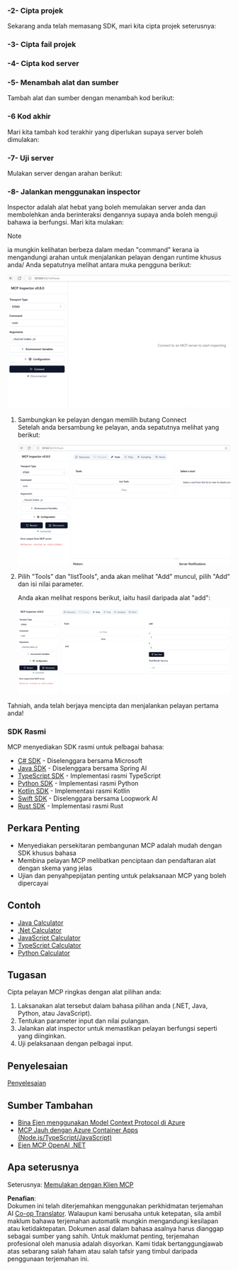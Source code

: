 <!--
CO_OP_TRANSLATOR_METADATA:
{
  "original_hash": "4d5b044c0924d393af3066e03d7d89c5",
  "translation_date": "2025-07-16T09:48:56+00:00",
  "source_file": "03-GettingStarted/01-first-server/README.md",
  "language_code": "ms"
}
-->
### -2- Cipta projek

Sekarang anda telah memasang SDK, mari kita cipta projek seterusnya:

### -3- Cipta fail projek

### -4- Cipta kod server

### -5- Menambah alat dan sumber

Tambah alat dan sumber dengan menambah kod berikut:

### -6 Kod akhir

Mari kita tambah kod terakhir yang diperlukan supaya server boleh dimulakan:

### -7- Uji server

Mulakan server dengan arahan berikut:

### -8- Jalankan menggunakan inspector

Inspector adalah alat hebat yang boleh memulakan server anda dan membolehkan anda berinteraksi dengannya supaya anda boleh menguji bahawa ia berfungsi. Mari kita mulakan:
> [!NOTE]
> ia mungkin kelihatan berbeza dalam medan "command" kerana ia mengandungi arahan untuk menjalankan pelayan dengan runtime khusus anda/
Anda sepatutnya melihat antara muka pengguna berikut:

![Connect](/03-GettingStarted/01-first-server/assets/connect.png)

1. Sambungkan ke pelayan dengan memilih butang Connect  
   Setelah anda bersambung ke pelayan, anda sepatutnya melihat yang berikut:

   ![Connected](/03-GettingStarted/01-first-server/assets/connected.png)

1. Pilih "Tools" dan "listTools", anda akan melihat "Add" muncul, pilih "Add" dan isi nilai parameter.

   Anda akan melihat respons berikut, iaitu hasil daripada alat "add":

   ![Result of running add](/03-GettingStarted/01-first-server/assets/ran-tool.png)

Tahniah, anda telah berjaya mencipta dan menjalankan pelayan pertama anda!

### SDK Rasmi

MCP menyediakan SDK rasmi untuk pelbagai bahasa:

- [C# SDK](https://github.com/modelcontextprotocol/csharp-sdk) - Diselenggara bersama Microsoft  
- [Java SDK](https://github.com/modelcontextprotocol/java-sdk) - Diselenggara bersama Spring AI  
- [TypeScript SDK](https://github.com/modelcontextprotocol/typescript-sdk) - Implementasi rasmi TypeScript  
- [Python SDK](https://github.com/modelcontextprotocol/python-sdk) - Implementasi rasmi Python  
- [Kotlin SDK](https://github.com/modelcontextprotocol/kotlin-sdk) - Implementasi rasmi Kotlin  
- [Swift SDK](https://github.com/modelcontextprotocol/swift-sdk) - Diselenggara bersama Loopwork AI  
- [Rust SDK](https://github.com/modelcontextprotocol/rust-sdk) - Implementasi rasmi Rust  

## Perkara Penting

- Menyediakan persekitaran pembangunan MCP adalah mudah dengan SDK khusus bahasa  
- Membina pelayan MCP melibatkan penciptaan dan pendaftaran alat dengan skema yang jelas  
- Ujian dan penyahpepijatan penting untuk pelaksanaan MCP yang boleh dipercayai  

## Contoh

- [Java Calculator](../samples/java/calculator/README.md)  
- [.Net Calculator](../../../../03-GettingStarted/samples/csharp)  
- [JavaScript Calculator](../samples/javascript/README.md)  
- [TypeScript Calculator](../samples/typescript/README.md)  
- [Python Calculator](../../../../03-GettingStarted/samples/python)  

## Tugasan

Cipta pelayan MCP ringkas dengan alat pilihan anda:

1. Laksanakan alat tersebut dalam bahasa pilihan anda (.NET, Java, Python, atau JavaScript).  
2. Tentukan parameter input dan nilai pulangan.  
3. Jalankan alat inspector untuk memastikan pelayan berfungsi seperti yang diinginkan.  
4. Uji pelaksanaan dengan pelbagai input.  

## Penyelesaian

[Penyelesaian](./solution/README.md)

## Sumber Tambahan

- [Bina Ejen menggunakan Model Context Protocol di Azure](https://learn.microsoft.com/azure/developer/ai/intro-agents-mcp)  
- [MCP Jauh dengan Azure Container Apps (Node.js/TypeScript/JavaScript)](https://learn.microsoft.com/samples/azure-samples/mcp-container-ts/mcp-container-ts/)  
- [Ejen MCP OpenAI .NET](https://learn.microsoft.com/samples/azure-samples/openai-mcp-agent-dotnet/openai-mcp-agent-dotnet/)  

## Apa seterusnya

Seterusnya: [Memulakan dengan Klien MCP](../02-client/README.md)

**Penafian**:  
Dokumen ini telah diterjemahkan menggunakan perkhidmatan terjemahan AI [Co-op Translator](https://github.com/Azure/co-op-translator). Walaupun kami berusaha untuk ketepatan, sila ambil maklum bahawa terjemahan automatik mungkin mengandungi kesilapan atau ketidaktepatan. Dokumen asal dalam bahasa asalnya harus dianggap sebagai sumber yang sahih. Untuk maklumat penting, terjemahan profesional oleh manusia adalah disyorkan. Kami tidak bertanggungjawab atas sebarang salah faham atau salah tafsir yang timbul daripada penggunaan terjemahan ini.